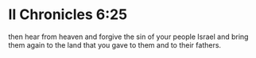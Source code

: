 # II Chronicles 6:25

then hear from heaven and forgive the sin of your people Israel and bring them again to the land that you gave to them and to their fathers.
